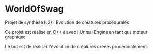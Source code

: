 # WorldOfSwag
Projet de synthèse (L3) : Evolution de créatures procédurales

Ce projet est réalisé en C++ à avec l'Unreal Engine en tant que moteur graphique.

Le but est de réaliser l'évolution de créatures créées procéduralement.
